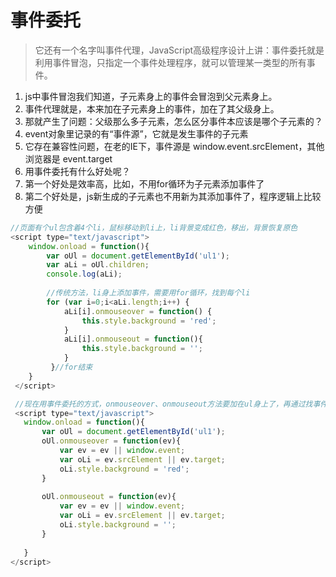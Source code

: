 # 事件委托
> 它还有一个名字叫事件代理，JavaScript高级程序设计上讲：事件委托就是利用事件冒泡，只指定一个事件处理程序，就可以管理某一类型的所有事件。
1. js中事件冒泡我们知道，子元素身上的事件会冒泡到父元素身上。
2. 事件代理就是，本来加在子元素身上的事件，加在了其父级身上。
3. 那就产生了问题：父级那么多子元素，怎么区分事件本应该是哪个子元素的？
4. event对象里记录的有“事件源”，它就是发生事件的子元素
5. 它存在兼容性问题，在老的IE下，事件源是 window.event.srcElement，其他浏览器是 event.target
6. 用事件委托有什么好处呢？
7. 第一个好处是效率高，比如，不用for循环为子元素添加事件了
8. 第二个好处是，js新生成的子元素也不用新为其添加事件了，程序逻辑上比较方便

```javascript
//页面有个ul包含着4个li，鼠标移动到li上，li背景变成红色，移出，背景恢复原色
<script type="text/javascript">
    window.onload = function(){
        var oUl = document.getElementById('ul1');
        var aLi = oUl.children;
        console.log(aLi);
                 
        //传统方法，li身上添加事件，需要用for循环，找到每个li
        for (var i=0;i<aLi.length;i++) {
            aLi[i].onmouseover = function() {
                this.style.background = 'red';
            }
            aLi[i].onmouseout = function(){
                this.style.background = '';
            }
         }//for结束
    }
 </script>

 //现在用事件委托的方式，onmouseover、onmouseout方法要加在ul身上了，再通过找事件源的方式，改变li背景
 <script type="text/javascript">
   window.onload = function(){
       var oUl = document.getElementById('ul1');                
       oUl.onmouseover = function(ev){
           var ev = ev || window.event;
           var oLi = ev.srcElement || ev.target;
           oLi.style.background = 'red';                    
       }
       
       oUl.onmouseout = function(ev){
           var ev = ev || window.event;
           var oLi = ev.srcElement || ev.target;
           oLi.style.background = '';                    
       }
       
   }
</script>
```
